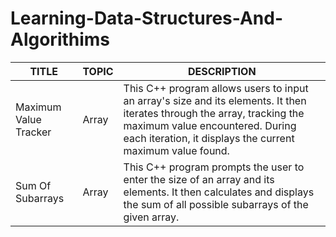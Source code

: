 # Learning-Data-Structures-And-Algorithims

| TITLE                 | TOPIC | DESCRIPTION                                                                                                                                                                                                              |
| --------------------- | ----- | ------------------------------------------------------------------------------------------------------------------------------------------------------------------------------------------------------------------------ |
| Maximum Value Tracker | Array | This C++ program allows users to input an array's size and its elements. It then iterates through the array, tracking the maximum value encountered. During each iteration, it displays the current maximum value found. |
| Sum Of Subarrays      | Array | This C++ program prompts the user to enter the size of an array and its elements. It then calculates and displays the sum of all possible subarrays of the given array.                                                  |
